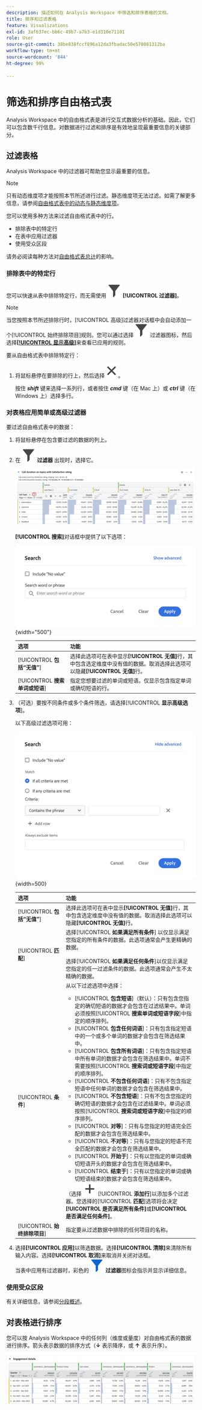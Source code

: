 ```yaml
---
description: 描述如何在 Analysis Workspace 中筛选和排序表格的文档。
title: 排序和过滤表格
feature: Visualizations
exl-id: 3af637ec-bb6c-49b7-a7b3-e1d310e71101
role: User
source-git-commit: 38be838fccf896a12da3fbadac50e578081312ba
workflow-type: tm+mt
source-wordcount: '844'
ht-degree: 99%

---
```


# 筛选和排序自由格式表

Analysis Workspace 中的自由格式表是进行交互式数据分析的基础。因此，它们可以包含数千行信息。对数据进行过滤和排序是有效地呈现最重要信息的关键部分。

<!--The following video covers filter and sort options in Analysis Workspace, in addition to pagination options:

>[!VIDEO](https://video.tv.adobe.com/v/23968)-->

## 过滤表格

Analysis Workspace 中的过滤器可帮助您显示最重要的信息。

>[!NOTE]
>
> 只有动态维度项才能按照本节所述进行过滤。静态维度项无法过滤。如需了解更多信息，请参阅[自由格式表中的动态与静态维度项](/help/analysis-workspace/visualizations/freeform-table/column-row-settings/manual-vs-dynamic-rows.md)。

您可以使用多种方法来过滤自由格式表中的行。

- 排除表中的特定行
- 在表中应用过滤器
- 使用受众区段

请务必阅读每种方法对[自由格式表总计](/help/analysis-workspace/visualizations/freeform-table/workspace-totals.md)的影响。

### 排除表中的特定行

您可以快速从表中排除特定行，而无需使用 ![过滤器](/help/assets/icons/Filter.svg) **[!UICONTROL 过滤器]**。

>[!NOTE]
>
>当您按照本节所述排除行时，[!UICONTROL 高级]过滤器对话框中会自动添加一个[!UICONTROL 始终排除项目]规则。您可以通过选择 ![过滤器](/help/assets/icons/Filter.svg) 过滤器图标，然后选择[**[!UICONTROL 显示高级]**](#apply-a-simple-or-advanced-filter-to-a-table)来查看已应用的规则。

要从自由格式表中排除特定行：

1. 将鼠标悬停在要排除的行上，然后选择![关闭](/help/assets/icons/Close.svg)。

   按住 ***shift*** 键来选择一系列行，或者按住 ***cmd*** 键（在 Mac 上）或 ***ctrl*** 键（在 Windows 上）选择多行。

<!--### Right-click > Delete selected rows

Note: this option does not seem to work. AN-338422

1. Select 1 or more rows. 
1. Right-click and select **[!UICONTROL Delete Selected Rows]**. 

   This action will remove the rows from the table and apply a table filter.-->


### 对表格应用简单或高级过滤器

要过滤自由格式表中的数据：

1. 将鼠标悬停在包含要过滤的数据的列上。<!--only some types of columns show the filter... Which? Just Dimensions?-->

1. 在 ![过滤器](/help/assets/icons/Filter.svg) **过滤器** 出现时，选择它。

   ![突出显示过滤器图标的自由格式表。](assets/table-filter-icon.png)

   **[!UICONTROL 搜索]**&#x200B;对话框中提供了以下选项：

   ![简单过滤器](assets/filter-simple.png){width="500"}

   | 选项 | 功能 |
   |---------|----------|
   | [!UICONTROL **包括“无值”**] | 选择此选项可在表中显示&#x200B;**[!UICONTROL 无值]**&#x200B;行，其中包含选定维度中没有值的数据。取消选择此选项可以隐藏&#x200B;**[!UICONTROL 无值]**&#x200B;行。 |
   | [!UICONTROL **搜索单词或短语**] | 指定您想要过滤的单词或短语。仅显示包含指定单词或确切短语的行。 |


1. （可选）要按不同条件或多个条件筛选，请选择&#x200B;[!UICONTROL **显示高级选项**]。

   以下高级过滤选项可用：

   ![简单过滤器](assets/filter-advanced.png){width=500}

   | 选项 | 功能 |
   |---------|----------|
   | [!UICONTROL **包括“无值”**] | 选择此选项可在表中显示&#x200B;**[!UICONTROL 无值]**&#x200B;行，其中包含选定维度中没有值的数据。取消选择此选项可以隐藏&#x200B;**[!UICONTROL 无值]**&#x200B;行。 |
   | [!UICONTROL **匹配**] | 选择&#x200B;[!UICONTROL **如果满足所有条件**] 以仅显示满足您指定的所有条件的数据。此选项通常会产生更精确的数据。<br/><br/>选择&#x200B;[!UICONTROL **如果满足任何条件**]&#x200B;以仅显示满足您指定的任一过滤条件的数据。此选项通常会产生不太精确的数据。 |
   | [!UICONTROL **条件**] | 从以下过滤选项中选择：<br/><ul><li>[!UICONTROL **包含短语**]（默认）：只有包含您指定的确切短语的数据才会包含在过滤结果中。单词必须按照&#x200B;[!UICONTROL **搜索单词或短语字段**]&#x200B;中指定的顺序排列。</li><li>[!UICONTROL **包含任何词语**]：只有包含指定短语中的一个或多个单词的数据才会包含在筛选结果中。 </li><li>[!UICONTROL **包含所有词语**]：只有包含指定短语中所有单词的数据才会包含在筛选结果中。单词不需要按照&#x200B;[!UICONTROL **搜索词或短语字段**]&#x200B;中指定的顺序排列。</li><li>[!UICONTROL **不包含任何词语**]：只有不包含指定短语中任何单词的数据才会包含在筛选结果中。 </li><li>[!UICONTROL **不包含短语**]：只有不包含您指定的确切短语的数据才会包含在过滤结果中。单词必须按照&#x200B;[!UICONTROL **搜索词或短语字段**]&#x200B;中指定的顺序排列。</li><li>[!UICONTROL **对等**]：只有与您指定的短语完全匹配的数据才会包含在筛选结果中。 </li><li>[!UICONTROL **不对等**]：只有与您指定的短语不完全匹配的数据才会包含在筛选结果中。 </li><li>[!UICONTROL **开始于**]：只有以您指定的单词或确切短语开头的数据才会包含在筛选结果中。 </li><li>[!UICONTROL **结束于**]：只有以您指定的单词或确切短语结束的数据才会包含在筛选结果中。 </li></ul>（选择 ![添加](/help/assets/icons/Add.svg) [!UICONTROL **添加行**]&#x200B;以添加多个过滤器。您选择的&#x200B;[!UICONTROL **匹配**]&#x200B;选项将会决定&#x200B;**[!UICONTROL 是否满足所有条件]**&#x200B;或&#x200B;**[!UICONTROL 是否满足任何条件]**。 |
   | [!UICONTROL **始终排除项目**] | 指定要从过滤数据中排除的任何项目的名称。 |

1. 选择&#x200B;**[!UICONTROL 应用]**&#x200B;以筛选数据。选择&#x200B;**[!UICONTROL 清除]**&#x200B;来清除所有输入内容。选择&#x200B;**[!UICONTROL 取消]**&#x200B;来取消并关闭对话框。<br/>当表中应用有过滤器时，彩色的 ![过滤器](/help/assets/icons/FilterColored.svg) **过滤器**&#x200B;图标会指示并显示详细信息。

### 使用受众区段

有关详细信息，请参阅[分段概述](/help/components/segments/seg-overview.md)。

## 对表格进行排序

您可以按 Analysis Workspace 中的任何列（维度或量度）对自由格式表的数据进行排序。箭头表示数据的排序方式（**↓** 表示降序，或 **↑** 表示升序）。

![排序](assets/sorting.gif)
